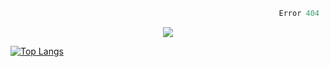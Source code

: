 ```python
                                                            Error 404   :(
```

<p align="center">
  <a href="https://skillicons.dev">
    <img src="https://skillicons.dev/icons?i=py,ts,rust,java" />
  </a>
</p>

[![Top Langs](https://github-readme-stats.vercel.app/api/top-langs/?username=Kernel-rb)](https://github.com/Kernel-rb/github-readme-stats)



